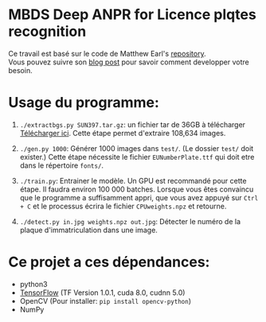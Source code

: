 # MBDS Deep ANPR for Licence plqtes recognition


Ce travail est basé sur le code de Matthew Earl's [repository](https://github.com/matthewearl/deep-anpr).  
Vous pouvez suivre son [blog post](http://matthewearl.github.io/2016/05/06/cnn-anpr/) pour savoir comment developper votre besoin.


# Usage du programme:

1. `./extractbgs.py SUN397.tar.gz`: un fichier tar de 36GB à télécharger [Télécharger ici](http://vision.princeton.edu/projects/2010/SUN/SUN397.tar.gz).
   Cette étape permet d'extraire 108,634 images.

2. `./gen.py 1000`: Générer 1000 images dans `test/`. (Le dossier `test/` doit exister.) Cette étape nécessite le fichier `EUNumberPlate.ttf` qui doit etre dans le répertoire `fonts/`.

3. `./train.py`: Entrainer le modèle. Un GPU est recommandé pour cette étape. Il faudra environ 100 000 batches. Lorsque vous êtes convaincu que le programme a suffisamment appri, que vous avez appuyé sur `Ctrl + C` et le processus écrira le fichier `CPUweights.npz` et retourne.

4. `./detect.py in.jpg weights.npz out.jpg`: Détecter le numéro de la plaque d'immatriculation dans une image.

# Ce projet a ces dépendances:

* python3 
* [TensorFlow](https://tensorflow.org) (TF Version 1.0.1, cuda 8.0, cudnn 5.0)
* OpenCV (Pour installer: `pip install opencv-python`)
* NumPy

